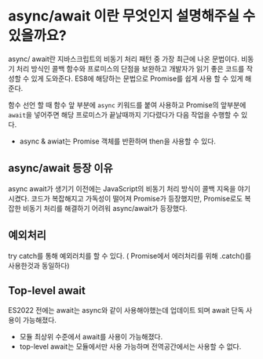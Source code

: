 # async/await 이란 무엇인지 설명해주실 수 있을까요?

async/ await란 지바스크립트의 비동기 처리 패턴 중 가장 최근에 나온 문법이다.
비동기 처리 방식인 콜백 함수와 프로미스의 단점을 보완하고 개발자가 읽기 좋은 코드를 작성할 수 있게 도와준다.
ES8에 해당하는 문법으로 Promise를 쉽게 사용 할 수 있게 해준다.

함수 선언 할 때 함수 앞 부분에 `async` 키워드를 붙여 사용하고 Promise의 앞부분에 `await`을 넣어주면 해당 프로미스가 끝날때까지 기다렸다가 다음 작업을 수행할 수 있다.

- async & awiat는 Promise 객체를 반환하며 then을 사용할 수 있다.

## async/await 등장 이유

async await가 생기기 이전에는 JavaScript의 비동기 처리 방식이 콜백 지옥을 야기 시켰다. 코드가 복잡해지고 가독성이 떨어져 Promise가 등장했지만, Promise로도 복잡한 비동기 처리를 해결하기 어려워 async/await가 등장했다.

## 예외처리

try catch를 통해 예외러치를 할 수 있다. ( Promise에서 에러처리를 위해 .catch()를 사용한것과 동일하다)

## Top-level await

ES2022 전에는 await는 async와 같이 사용해야했는데 업데이트 되며 await 단독 사용이 가능해졌다.

- 모듈 최상위 수준에서 await를 사용이 가능해졌다.
- top-level await는 모듈에서만 사용 가능하며 전역공간에서는 사용할 수 없다.
